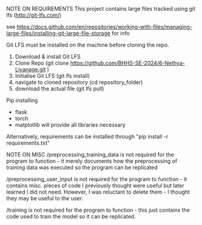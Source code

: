 NOTE ON REQUIREMENTS
This project contains large files tracked using git lfs (http://git-lfs.com/)

see https://docs.github.com/en/repositories/working-with-files/managing-large-files/installing-git-large-file-storage for info

Git LFS must be installed on the machine before cloning the repo.

1. Download & install Git LFS
2. Clone Repo (git clone https://github.com/BHHS-SE-2024/6-Nethya-Liyanage.git )
3. Initialise Git LFS (git lfs install)
4. navigate to cloned repository (cd repository_folder)
5. download the actual file (git lfs pull)

Pip installing
- flask
- torch
- matplotlib
will provide all libraries necessary
 
Alternatively, requirements can be installed through "pip install -r requirements.txt"

NOTE ON MISC
/preprocessing_training_data is not required for the program to function - it merely documents how the preprocessing of training data was executed so the program can be replicated

/preprocessing_user_input is not required for the program to function - it contains misc. pieces of code I previously thought were useful but later learned I did not need. However, I was reluctant to delete them - I thought they may be useful to the user.

/training is not required for the program to function - this just contains the code used to train the model so it can be replicated.
